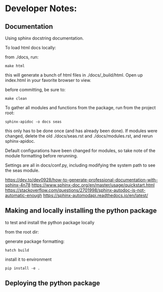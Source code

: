 # Developer Notes:

## Documentation

Using sphinx docstring documentation.

To load html docs locally:

from ./docs, run:

    make html

this will generate a bunch of html files in ./docs/\_build/html.  Open up index.html in your favorite browser to view.

before committing, be sure to:

    make clean


To gather all modules and functions from the package, run from the project root:

    sphinx-apidoc -o docs seas

this only has to be done once (and has already been done).  If modules were changed, delete the old ./docs/seas.rst and ./docs/modules.rst, and rerun sphinx-apidoc.

Default configurations have been changed for modules, so take note of the module formatting before rerunning.


Settings are all in docs/conf.py, including modifying the system path to see the seas module. 

https://dev.to/dev0928/how-to-generate-professional-documentation-with-sphinx-4n78
https://www.sphinx-doc.org/en/master/usage/quickstart.html
https://stackoverflow.com/questions/2701998/sphinx-autodoc-is-not-automatic-enough
https://sphinx-automodapi.readthedocs.io/en/latest/


## Making and locally installing the python package

to test and install the python package locally

from the root dir:

generate package formatting:

    hatch build

install it to environment

    pip install -e .

## Deploying the python package